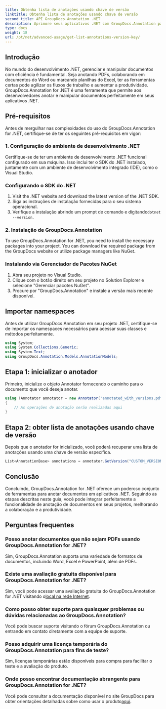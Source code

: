 ```yaml
---
title: Obtenha lista de anotações usando chave de versão
linktitle: Obtenha lista de anotações usando chave de versão
second_title: API GroupDocs.Annotation .NET
description: Aprimore seus aplicativos .NET com GroupDocs.Annotation para anotações contínuas em documentos. Siga nosso guia passo a passo para uma integração eficaz.
type: docs
weight: 18
url: /pt/net/advanced-usage/get-list-annotations-version-key/
---
```

## Introdução
No mundo do desenvolvimento .NET, gerenciar e manipular documentos com eficiência é fundamental. Seja anotando PDFs, colaborando em documentos do Word ou marcando planilhas do Excel, ter as ferramentas certas pode agilizar os fluxos de trabalho e aumentar a produtividade. GroupDocs.Annotation for .NET é uma ferramenta que permite aos desenvolvedores anotar e manipular documentos perfeitamente em seus aplicativos .NET.
## Pré-requisitos
Antes de mergulhar nas complexidades do uso do GroupDocs.Annotation for .NET, certifique-se de ter os seguintes pré-requisitos em vigor:
### 1. Configuração do ambiente de desenvolvimento .NET
Certifique-se de ter um ambiente de desenvolvimento .NET funcional configurado em sua máquina. Isso inclui ter o SDK do .NET instalado, juntamente com um ambiente de desenvolvimento integrado (IDE), como o Visual Studio.
### Configurando o SDK do .NET
1. Visit the .NET website and download the latest version of the .NET SDK.
2. Siga as instruções de instalação fornecidas para o seu sistema operacional.
3.  Verifique a instalação abrindo um prompt de comando e digitando`dotnet --version`.
### 2. Instalação de GroupDocs.Annotation
To use GroupDocs.Annotation for .NET, you need to install the necessary packages into your project. You can download the required package from the GroupDocs website or utilize package managers like NuGet.
### Instalando via Gerenciador de Pacotes NuGet
1. Abra seu projeto no Visual Studio.
2. Clique com o botão direito em seu projeto no Solution Explorer e selecione "Gerenciar pacotes NuGet".
3. Procure por "GroupDocs.Annotation" e instale a versão mais recente disponível.

## Importar namespaces
Antes de utilizar GroupDocs.Annotation em seu projeto .NET, certifique-se de importar os namespaces necessários para acessar suas classes e métodos perfeitamente.
```csharp
using System;
using System.Collections.Generic;
using System.Text;
using GroupDocs.Annotation.Models.AnnotationModels;
```
## Etapa 1: inicializar o anotador
Primeiro, inicialize o objeto Annotator fornecendo o caminho para o documento que você deseja anotar.
```csharp
using (Annotator annotator = new Annotator("annotated_with_versions.pdf"))
{
    // As operações de anotação serão realizadas aqui
}
```
## Etapa 2: obter lista de anotações usando chave de versão
Depois que o anotador for inicializado, você poderá recuperar uma lista de anotações usando uma chave de versão específica.
```csharp
List<AnnotationBase> annotations = annotator.GetVersion("CUSTOM_VERSION");
```

## Conclusão
Concluindo, GroupDocs.Annotation for .NET oferece um poderoso conjunto de ferramentas para anotar documentos em aplicativos .NET. Seguindo as etapas descritas neste guia, você pode integrar perfeitamente a funcionalidade de anotação de documentos em seus projetos, melhorando a colaboração e a produtividade.
## Perguntas frequentes
### Posso anotar documentos que não sejam PDFs usando GroupDocs.Annotation for .NET?
Sim, GroupDocs.Annotation suporta uma variedade de formatos de documentos, incluindo Word, Excel e PowerPoint, além de PDFs.
### Existe uma avaliação gratuita disponível para GroupDocs.Annotation for .NET?
 Sim, você pode acessar uma avaliação gratuita do GroupDocs.Annotation for .NET visitando o[local na rede Internet](https://releases.groupdocs.com/annotation/net/).
### Como posso obter suporte para quaisquer problemas ou dúvidas relacionadas ao GroupDocs.Annotation?
Você pode buscar suporte visitando o fórum GroupDocs.Annotation ou entrando em contato diretamente com a equipe de suporte.
### Posso adquirir uma licença temporária do GroupDocs.Annotation para fins de teste?
Sim, licenças temporárias estão disponíveis para compra para facilitar o teste e a avaliação do produto.
### Onde posso encontrar documentação abrangente para GroupDocs.Annotation for .NET?
 Você pode consultar a documentação disponível no site GroupDocs para obter orientações detalhadas sobre como usar o produto[aqui]( https://reference.groupdocs.com/annotation/net/).